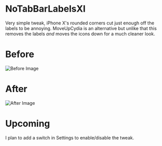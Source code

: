 # NoTabBarLabelsXI

Very simple tweak, iPhone X's rounded corners cut just enough off the labels to be annoying. MoveUpCydia is an alternative but unlike that this removes the labels *and* moves the icons down for a much cleaner look. 

# Before

![Before Image](https://github.com/MTACS/MTACS.github.io/blob/master/images/tabbar.jpg)

# After

![After Image](https://github.com/MTACS/MTACS.github.io/blob/master/images/notabbar.jpg)

# Upcoming

I plan to add a switch in Settings to enable/disable the tweak.
